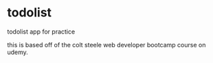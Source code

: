 # todolist
todolist app for practice

this is based off of the colt steele web developer bootcamp course on udemy.
